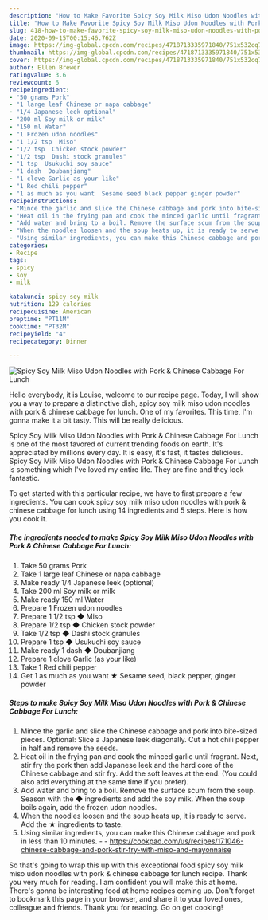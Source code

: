 ```yaml
---
description: "How to Make Favorite Spicy Soy Milk Miso Udon Noodles with Pork &amp;amp; Chinese Cabbage For Lunch"
title: "How to Make Favorite Spicy Soy Milk Miso Udon Noodles with Pork &amp;amp; Chinese Cabbage For Lunch"
slug: 418-how-to-make-favorite-spicy-soy-milk-miso-udon-noodles-with-pork-and-amp-chinese-cabbage-for-lunch
date: 2020-09-15T00:15:46.762Z
image: https://img-global.cpcdn.com/recipes/4718713335971840/751x532cq70/spicy-soy-milk-miso-udon-noodles-with-pork-chinese-cabbage-for-lunch-recipe-main-photo.jpg
thumbnail: https://img-global.cpcdn.com/recipes/4718713335971840/751x532cq70/spicy-soy-milk-miso-udon-noodles-with-pork-chinese-cabbage-for-lunch-recipe-main-photo.jpg
cover: https://img-global.cpcdn.com/recipes/4718713335971840/751x532cq70/spicy-soy-milk-miso-udon-noodles-with-pork-chinese-cabbage-for-lunch-recipe-main-photo.jpg
author: Ellen Brewer
ratingvalue: 3.6
reviewcount: 6
recipeingredient:
- "50 grams Pork"
- "1 large leaf Chinese or napa cabbage"
- "1/4 Japanese leek optional"
- "200 ml Soy milk or milk"
- "150 ml Water"
- "1 Frozen udon noodles"
- "1 1/2 tsp  Miso"
- "1/2 tsp  Chicken stock powder"
- "1/2 tsp  Dashi stock granules"
- "1 tsp  Usukuchi soy sauce"
- "1 dash  Doubanjiang"
- "1 clove Garlic as your like"
- "1 Red chili pepper"
- "1 as much as you want  Sesame seed black pepper ginger powder"
recipeinstructions:
- "Mince the garlic and slice the Chinese cabbage and pork into bite-sized pieces. Optional: Slice a Japanese leek diagonally. Cut a hot chili pepper in half and remove the seeds."
- "Heat oil in the frying pan and cook the minced garlic until fragrant. Next, stir fry the pork then add Japanese leek and the hard core of the Chinese cabbage and stir fry. Add the soft leaves at the end. (You could also add everything at the same time if you prefer)."
- "Add water and bring to a boil. Remove the surface scum from the soup. Season with the ◆ ingredients and add the soy milk. When the soup boils again, add the frozen udon noodles."
- "When the noodles loosen and the soup heats up, it is ready to serve. Add the ★ ingredients to taste."
- "Using similar ingredients, you can make this Chinese cabbage and pork in less than 10 minutes.  https://cookpad.com/us/recipes/171046-chinese-cabbage-and-pork-stir-fry-with-miso-and-mayonnaise"
categories:
- Recipe
tags:
- spicy
- soy
- milk

katakunci: spicy soy milk 
nutrition: 129 calories
recipecuisine: American
preptime: "PT11M"
cooktime: "PT32M"
recipeyield: "4"
recipecategory: Dinner

---
```



![Spicy Soy Milk Miso Udon Noodles with Pork &amp; Chinese Cabbage For Lunch](https://img-global.cpcdn.com/recipes/4718713335971840/751x532cq70/spicy-soy-milk-miso-udon-noodles-with-pork-chinese-cabbage-for-lunch-recipe-main-photo.jpg)

Hello everybody, it is Louise, welcome to our recipe page. Today, I will show you a way to prepare a distinctive dish, spicy soy milk miso udon noodles with pork &amp; chinese cabbage for lunch. One of my favorites. This time, I'm gonna make it a bit tasty. This will be really delicious.

Spicy Soy Milk Miso Udon Noodles with Pork &amp; Chinese Cabbage For Lunch is one of the most favored of current trending foods on earth. It's appreciated by millions every day. It is easy, it's fast, it tastes delicious. Spicy Soy Milk Miso Udon Noodles with Pork &amp; Chinese Cabbage For Lunch is something which I've loved my entire life. They are fine and they look fantastic.




To get started with this particular recipe, we have to first prepare a few ingredients. You can cook spicy soy milk miso udon noodles with pork &amp; chinese cabbage for lunch using 14 ingredients and 5 steps. Here is how you cook it.

<!--inarticleads1-->

##### The ingredients needed to make Spicy Soy Milk Miso Udon Noodles with Pork &amp; Chinese Cabbage For Lunch:

1. Take 50 grams Pork
1. Take 1 large leaf Chinese or napa cabbage
1. Make ready 1/4 Japanese leek (optional)
1. Take 200 ml Soy milk or milk
1. Make ready 150 ml Water
1. Prepare 1 Frozen udon noodles
1. Prepare 1 1/2 tsp ◆ Miso
1. Prepare 1/2 tsp ◆ Chicken stock powder
1. Take 1/2 tsp ◆ Dashi stock granules
1. Prepare 1 tsp ◆ Usukuchi soy sauce
1. Make ready 1 dash ◆ Doubanjiang
1. Prepare 1 clove Garlic (as your like)
1. Take 1 Red chili pepper
1. Get 1 as much as you want ★ Sesame seed, black pepper, ginger powder




<!--inarticleads2-->

##### Steps to make Spicy Soy Milk Miso Udon Noodles with Pork &amp; Chinese Cabbage For Lunch:

1. Mince the garlic and slice the Chinese cabbage and pork into bite-sized pieces. Optional: Slice a Japanese leek diagonally. Cut a hot chili pepper in half and remove the seeds.
1. Heat oil in the frying pan and cook the minced garlic until fragrant. Next, stir fry the pork then add Japanese leek and the hard core of the Chinese cabbage and stir fry. Add the soft leaves at the end. (You could also add everything at the same time if you prefer).
1. Add water and bring to a boil. Remove the surface scum from the soup. Season with the ◆ ingredients and add the soy milk. When the soup boils again, add the frozen udon noodles.
1. When the noodles loosen and the soup heats up, it is ready to serve. Add the ★ ingredients to taste.
1. Using similar ingredients, you can make this Chinese cabbage and pork in less than 10 minutes. -  - https://cookpad.com/us/recipes/171046-chinese-cabbage-and-pork-stir-fry-with-miso-and-mayonnaise




So that's going to wrap this up with this exceptional food spicy soy milk miso udon noodles with pork &amp; chinese cabbage for lunch recipe. Thank you very much for reading. I am confident you will make this at home. There's gonna be interesting food at home recipes coming up. Don't forget to bookmark this page in your browser, and share it to your loved ones, colleague and friends. Thank you for reading. Go on get cooking!
